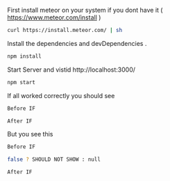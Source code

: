 First install meteor on your system if you dont have it ( https://www.meteor.com/install )

```sh
curl https://install.meteor.com/ | sh
```

Install the dependencies and devDependencies .

```sh
npm install
```

Start Server and vistid http://localhost:3000/

```sh
npm start
```

If all worked correctly you should see

```sh
Before IF

After IF
```

But you see this

```sh
Before IF

false ? SHOULD NOT SHOW : null

After IF
```

